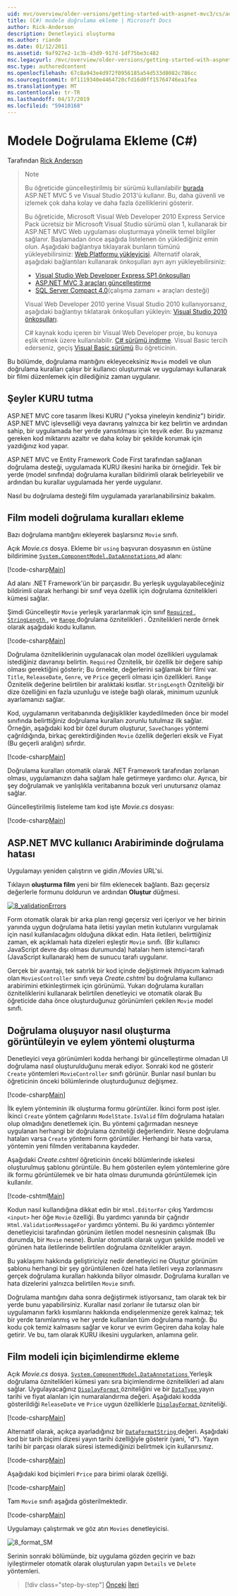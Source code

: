 ```yaml
---
uid: mvc/overview/older-versions/getting-started-with-aspnet-mvc3/cs/adding-validation-to-the-model
title: (C#) modele doğrulama ekleme | Microsoft Docs
author: Rick-Anderson
description: Denetleyici oluşturma
ms.author: riande
ms.date: 01/12/2011
ms.assetid: 9af927e2-1c3b-43d9-917d-1df75be3c482
msc.legacyurl: /mvc/overview/older-versions/getting-started-with-aspnet-mvc3/cs/adding-validation-to-the-model
msc.type: authoredcontent
ms.openlocfilehash: 67c8a943e4d972f0956185a54d533d8082c786cc
ms.sourcegitcommit: 0f1119340e4464720cfd16d0ff15764746ea1fea
ms.translationtype: MT
ms.contentlocale: tr-TR
ms.lasthandoff: 04/17/2019
ms.locfileid: "59410168"
---
```

# <a name="adding-validation-to-the-model-c"></a>Modele Doğrulama Ekleme (C#)

Tarafından [Rick Anderson]((https://twitter.com/RickAndMSFT))

> > [!NOTE]
> > Bu öğreticide güncelleştirilmiş bir sürümü kullanılabilir [burada](../../../getting-started/introduction/getting-started.md) ASP.NET MVC 5 ve Visual Studio 2013'ü kullanır. Bu, daha güvenli ve izlemek çok daha kolay ve daha fazla özelliklerini gösterir.
> 
> 
> Bu öğreticide, Microsoft Visual Web Developer 2010 Express Service Pack ücretsiz bir Microsoft Visual Studio sürümü olan 1, kullanarak bir ASP.NET MVC Web uygulaması oluşturmaya yönelik temel bilgiler sağlanır. Başlamadan önce aşağıda listelenen ön yüklediğiniz emin olun. Aşağıdaki bağlantıya tıklayarak bunların tümünü yükleyebilirsiniz: [Web Platformu yükleyicisi](https://www.microsoft.com/web/gallery/install.aspx?appid=VWD2010SP1Pack). Alternatif olarak, aşağıdaki bağlantıları kullanarak önkoşulları ayrı ayrı yükleyebilirsiniz:
> 
> - [Visual Studio Web Developer Express SP1 önkoşulları](https://www.microsoft.com/web/gallery/install.aspx?appid=VWD2010SP1Pack)
> - [ASP.NET MVC 3 araçları güncelleştirme](https://www.microsoft.com/web/gallery/install.aspx?appsxml=&amp;appid=MVC3)
> - [SQL Server Compact 4.0](https://www.microsoft.com/web/gallery/install.aspx?appid=SQLCE;SQLCEVSTools_4_0)(çalışma zamanı + araçları desteği)
> 
> Visual Web Developer 2010 yerine Visual Studio 2010 kullanıyorsanız, aşağıdaki bağlantıyı tıklatarak önkoşulları yükleyin: [Visual Studio 2010 önkoşulları](https://www.microsoft.com/web/gallery/install.aspx?appsxml=&amp;appid=VS2010SP1Pack).
> 
> C# kaynak kodu içeren bir Visual Web Developer proje, bu konuya eşlik etmek üzere kullanılabilir. [C# sürümü indirme](https://code.msdn.microsoft.com/Introduction-to-MVC-3-10d1b098). Visual Basic tercih ederseniz, geçiş [Visual Basic sürümü](../vb/intro-to-aspnet-mvc-3.md) Bu öğreticinin.


Bu bölümde, doğrulama mantığını ekleyeceksiniz `Movie` modeli ve olun doğrulama kuralları çalışır bir kullanıcı oluşturmak ve uygulamayı kullanarak bir filmi düzenlemek için dilediğiniz zaman uygulanır.

## <a name="keeping-things-dry"></a>Şeyler KURU tutma

ASP.NET MVC core tasarım İlkesi KURU ("yoksa yineleyin kendiniz") biridir. ASP.NET MVC işlevselliği veya davranış yalnızca bir kez belirtin ve ardından sahip, bir uygulamada her yerde yansıtılması için teşvik eder. Bu yazmanız gereken kod miktarını azaltır ve daha kolay bir şekilde korumak için yazdığınız kod yapar.

ASP.NET MVC ve Entity Framework Code First tarafından sağlanan doğrulama desteği, uygulamada KURU ilkesini harika bir örneğidir. Tek bir yerde (model sınıfında) doğrulama kuralları bildirimli olarak belirleyebilir ve ardından bu kurallar uygulamada her yerde uygulanır.

Nasıl bu doğrulama desteği film uygulamada yararlanabilirsiniz bakalım.

## <a name="adding-validation-rules-to-the-movie-model"></a>Film modeli doğrulama kuralları ekleme

Bazı doğrulama mantığını ekleyerek başlarsınız `Movie` sınıfı.

Açık *Movie.cs* dosya. Ekleme bir `using` başvuran dosyasının en üstüne bildirimine [ `System.ComponentModel.DataAnnotations` ](https://msdn.microsoft.com/library/system.componentmodel.dataannotations.aspx) ad alanı:

[!code-csharp[Main](adding-validation-to-the-model/samples/sample1.cs)]

Ad alanı .NET Framework'ün bir parçasıdır. Bu yerleşik uygulayabileceğiniz bildirimli olarak herhangi bir sınıf veya özellik için doğrulama öznitelikleri kümesi sağlar.

Şimdi Güncelleştir `Movie` yerleşik yararlanmak için sınıf [ `Required` ](https://msdn.microsoft.com/library/system.componentmodel.dataannotations.requiredattribute.aspx), [ `StringLength` ](https://msdn.microsoft.com/library/system.componentmodel.dataannotations.stringlengthattribute.aspx), ve [ `Range` ](https://msdn.microsoft.com/library/system.componentmodel.dataannotations.rangeattribute.aspx) doğrulama öznitelikleri . Öznitelikleri nerde örnek olarak aşağıdaki kodu kullanın.

[!code-csharp[Main](adding-validation-to-the-model/samples/sample2.cs)]

Doğrulama özniteliklerinin uygulanacak olan model özellikleri uygulamak istediğiniz davranışı belirtin. `Required` Öznitelik, bir özellik bir değere sahip olması gerektiğini gösterir; Bu örnekte, değerlerini sağlamak bir filmi var. `Title`, `ReleaseDate`, `Genre`, ve `Price` geçerli olması için özellikleri. `Range` Öznitelik değerine belirtilen bir aralıktaki kısıtlar. `StringLength` Özniteliği bir dize özelliğini en fazla uzunluğu ve isteğe bağlı olarak, minimum uzunluk ayarlamanızı sağlar.

Kod, uygulamanın veritabanında değişiklikler kaydedilmeden önce bir model sınıfında belirttiğiniz doğrulama kuralları zorunlu tutulmaz ilk sağlar. Örneğin, aşağıdaki kod bir özel durum oluşturur, `SaveChanges` yöntemi çağrıldığında, birkaç gerektirdiğinden `Movie` özellik değerleri eksik ve Fiyat (Bu geçerli aralığın) sıfırdır.

[!code-csharp[Main](adding-validation-to-the-model/samples/sample3.cs)]

Doğrulama kuralları otomatik olarak .NET Framework tarafından zorlanan olması, uygulamanızın daha sağlam hale getirmeye yardımcı olur. Ayrıca, bir şey doğrulamak ve yanlışlıkla veritabanına bozuk veri unutursanız olamaz sağlar.

Güncelleştirilmiş listeleme tam kod işte *Movie.cs* dosyası:

[!code-csharp[Main](adding-validation-to-the-model/samples/sample4.cs)]

## <a name="validation-error-ui-in-aspnet-mvc"></a>ASP.NET MVC kullanıcı Arabiriminde doğrulama hatası

Uygulamayı yeniden çalıştırın ve gidin */Movies* URL'si.

Tıklayın **oluşturma film** yeni bir film eklenecek bağlantı. Bazı geçersiz değerlerle formunu doldurun ve ardından **Oluştur** düğmesi.

[![8_validationErrors](adding-validation-to-the-model/_static/image2.png)](adding-validation-to-the-model/_static/image1.png)

Form otomatik olarak bir arka plan rengi geçersiz veri içeriyor ve her birinin yanında uygun doğrulama hata iletisi yayılan metin kutularını vurgulamak için nasıl kullanılacağını olduğuna dikkat edin. Hata iletileri, belirttiğiniz zaman, ek açıklamalı hata dizeleri eşleştir `Movie` sınıfı. (Bir kullanıcı JavaScript devre dışı olması durumunda) hataları hem istemci-tarafı (JavaScript kullanarak) hem de sunucu tarafı uygulanır.

Gerçek bir avantajı, tek satırlık bir kod içinde değiştirmek ihtiyacım kalmadı olan `MoviesController` sınıfı veya *Create.cshtml* bu doğrulama kullanıcı arabirimini etkinleştirmek için görünümü. Yukarı doğrulama kuralları özniteliklerini kullanarak belirtilen denetleyici ve otomatik olarak Bu öğreticide daha önce oluşturduğunuz görünümleri çekilen `Movie` model sınıfı.

## <a name="how-validation-occurs-in-the-create-view-and-create-action-method"></a>Doğrulama oluşuyor nasıl oluşturma görüntüleyin ve eylem yöntemi oluşturma

Denetleyici veya görünümleri kodda herhangi bir güncelleştirme olmadan UI doğrulama nasıl oluşturulduğunu merak ediyor. Sonraki kod ne gösterir `Create` yöntemleri `MovieController` sınıfı görünür. Bunlar nasıl bunları bu öğreticinin önceki bölümlerinde oluşturduğunuz değişmez.

[!code-csharp[Main](adding-validation-to-the-model/samples/sample5.cs)]

İlk eylem yönteminin ilk oluşturma formu görüntüler. İkinci form post işler. İkinci `Create` yöntem çağrılarını `ModelState.IsValid` film doğrulama hataları olup olmadığını denetlemek için. Bu yöntemi çağırmadan nesneye uygulanan herhangi bir doğrulama özniteliği değerlendirir. Nesne doğrulama hataları varsa `Create` yöntemi form görüntüler. Herhangi bir hata varsa, yöntemin yeni filmden veritabanına kaydeder.

Aşağıdaki *Create.cshtml* öğreticinin önceki bölümlerinde iskelesi oluşturulmuş şablonu görüntüle. Bu hem gösterilen eylem yöntemlerine göre ilk formu görüntülemek ve bir hata olması durumunda görüntülemek için kullanılır.

[!code-cshtml[Main](adding-validation-to-the-model/samples/sample6.cshtml)]

Kodun nasıl kullandığına dikkat edin bir `Html.EditorFor` çıkış Yardımcısı `<input>` her öğe `Movie` özelliği. Bu yardımcı yanında bir çağrıdır `Html.ValidationMessageFor` yardımcı yöntemi. Bu iki yardımcı yöntemler denetleyicisi tarafından görünüm iletilen model nesnesinin çalışmak (Bu durumda, bir `Movie` nesne). Bunlar otomatik olarak uygun şekilde modeli ve görünen hata iletilerinde belirtilen doğrulama öznitelikler arayın.

Bu yaklaşımı hakkında geliştiriciyiz nedir denetleyici ne Oluştur görünüm şablonu herhangi bir şey görüntülenen özel hata iletileri veya zorlanmasını gerçek doğrulama kuralları hakkında biliyor olmasıdır. Doğrulama kuralları ve hata dizelerini yalnızca belirtilen `Movie` sınıfı.

Doğrulama mantığını daha sonra değiştirmek istiyorsanız, tam olarak tek bir yerde bunu yapabilirsiniz. Kurallar nasıl zorlanır ile tutarsız olan bir uygulamanın farklı kısımlarını hakkında endişelenmenize gerek kalmaz; tek bir yerde tanımlanmış ve her yerde kullanılan tüm doğrulama mantığı. Bu kodu çok temiz kalmasını sağlar ve korur ve evrim Geçiren daha kolay hale getirir. Ve bu, tam olarak KURU ilkesini uygularken, anlamına gelir.

## <a name="adding-formatting-to-the-movie-model"></a>Film modeli için biçimlendirme ekleme

Açık *Movie.cs* dosya. [ `System.ComponentModel.DataAnnotations` ](https://msdn.microsoft.com/library/system.componentmodel.dataannotations.aspx) Yerleşik doğrulama öznitelikleri kümesi yanı sıra biçimlendirme öznitelikleri ad alanı sağlar. Uygulayacağınız [ `DisplayFormat` ](https://msdn.microsoft.com/library/system.componentmodel.dataannotations.displayformatattribute.aspx) özniteliğini ve bir [ `DataType` ](https://msdn.microsoft.com/library/system.componentmodel.dataannotations.datatype.aspx) yayın tarihi ve fiyat alanları için numaralandırma değeri. Aşağıdaki kodda gösterildiği `ReleaseDate` ve `Price` uygun özelliklerle [ `DisplayFormat` ](https://msdn.microsoft.com/library/system.componentmodel.dataannotations.displayformatattribute.aspx) özniteliği.

[!code-csharp[Main](adding-validation-to-the-model/samples/sample7.cs)]

Alternatif olarak, açıkça ayarladığınız bir [ `DataFormatString` ](https://msdn.microsoft.com/library/system.string.format.aspx) değeri. Aşağıdaki kod bir tarih biçimi dizesi yayın tarihi özelliğiyle gösterir (yani, "d"). Yayın tarihi bir parçası olarak süresi istemediğinizi belirtmek için kullanırsınız.

[!code-csharp[Main](adding-validation-to-the-model/samples/sample8.cs)]

Aşağıdaki kod biçimleri `Price` para birimi olarak özelliği.

[!code-csharp[Main](adding-validation-to-the-model/samples/sample9.cs)]

Tam `Movie` sınıfı aşağıda gösterilmektedir.

[!code-csharp[Main](adding-validation-to-the-model/samples/sample10.cs)]

Uygulamayı çalıştırmak ve göz atın `Movies` denetleyicisi.

![8_format_SM](adding-validation-to-the-model/_static/image3.png)

Serinin sonraki bölümünde, biz uygulama gözden geçirin ve bazı iyileştirmeler otomatik olarak oluşturulan yapın `Details` ve `Delete` yöntemleri.

> [!div class="step-by-step"]
> [Önceki](adding-a-new-field.md)
> [İleri](improving-the-details-and-delete-methods.md)
